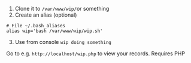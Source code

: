1. Clone it to `/var/www/wip/`or something
2. Create an alias (optional)
```
# File ~/.bash_aliases
alias wip='bash /var/www/wip/wip.sh'
```
3. Use from console `wip doing something`

Go to e.g. `http://localhost/wip.php` to view your records. Requires PHP
